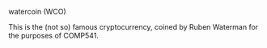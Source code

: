 watercoin (WCO)

This is the (not so) famous cryptocurrency, coined by Ruben Waterman for the purposes of COMP541.
